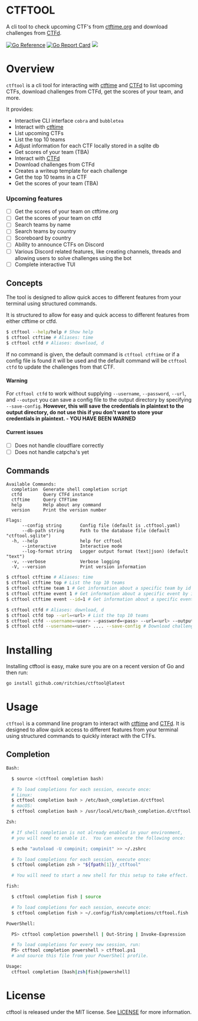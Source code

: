 # CTFTOOL

A cli tool to check upcoming CTF's from [ctftime.org](https://ctftime.org) and download challenges from [CTFd](https://ctfd.io).

[![Go Reference](https://pkg.go.dev/badge/github.com/ritchies/ctftool.svg)](https://pkg.go.dev/github.com/ritchies/ctftool)
[![Go Report Card](https://goreportcard.com/badge/github.com/ritchies/ctftool)](https://goreportcard.com/report/github.com/ritchies/ctftool)
[![](https://img.shields.io/github/workflow/status/ritchies/ctftool/Tests?longCache=tru&label=Tests&logo=github%20actions&logoColor=fff)](https://github.com/ritchies/ctftool/actions?query=workflow%3ATests)

# Overview

`ctftool` is a cli tool for interacting with [ctftime](https://ctftime.org) and [CTFd](https://ctfd.io) to list upcoming CTFs, download challenges from CTFd, get the scores of your team, and more.

It provides:

- Interactive CLI interface `cobra` and `bubbletea`
- Interact with [ctftime](https://ctftime.org)
- List upcoming CTFs
- List the top 10 teams
- Adjust information for each CTF locally stored in a sqlite db
- Get scores of your team (TBA)
- Interact with [CTFd](https://ctfd.io)
- Download challenges from CTFd
- Creates a writeup template for each challenge
- Get the top 10 teams in a CTF
- Get the scores of your team (TBA)

### Upcoming features

- [ ] Get the scores of your team on ctftime.org
- [ ] Get the scores of your team on ctfd
- [ ] Search teams by name
- [ ] Search teams by country
- [ ] Scoreboard by country
- [ ] Ability to announce CTFs on Discord
- [ ] Various Discord related features, like creating channels, threads and allowing users to solve challenges using the bot
- [ ] Complete interactive TUI

## Concepts

The tool is designed to allow quick acces to different features from your terminal using structured commands.

It is structured to allow for easy and quick access to different features from either ctftime or ctfd.

```bash
$ ctftool --help/help # Show help
$ ctftool ctftime # Aliases: time
$ ctftool ctfd # Aliases: download, d
```

If no command is given, the default command is `ctftool ctftime` or if a config file is found it will be used and the default command will be `ctftool ctfd` to update the challenges from that CTF.

#### Warning

For `ctftool ctfd` to work without supplying `--username`, `--password`, `--url`, and `--output` you can save a config file to the output directory by specifying `--save-config`. **However, this will save the credentials in plaintext to the output directory, do not use this if you don't want to store your credentials in plaintext. - YOU HAVE BEEN WARNED**

#### Current issues

- [ ] Does not handle cloudflare correctly
- [ ] Does not handle catpcha's yet

## Commands

```plain
Available Commands:
  completion  Generate shell completion script
  ctfd        Query CTFd instance
  ctftime     Query CTFTime
  help        Help about any command
  version     Print the version number

Flags:
      --config string       Config file (default is .ctftool.yaml)
      --db-path string      Path to the database file (default "ctftool.sqlite")
  -h, --help                help for ctftool
      --interactive         Interactive mode
      --log-format string   Logger output format (text|json) (default "text")
  -v, --verbose             Verbose logging
  -V, --version             Print version information
```

```bash
$ ctftool ctftime # Aliases: time
$ ctftool ctftime top # List the top 10 teams
$ ctftool ctftime team 1 # Get information about a specific team by id
$ ctftool ctftime event 1 # Get information about a specific event by id
$ ctftool ctftime event --id=1 # Get information about a specific event

$ ctftool ctfd # Aliases: download, d
$ ctftool ctfd top --url=<url> # List the top 10 teams
$ ctftool ctfd --username=<user> --password=<pass> --url=<url> --output=<output> # Download challenges from CTFd
$ ctftool ctfd --username=<user> .... --save-config # Download challenges from CTFd and save config file
```

# Installing

Installing ctftool is easy, make sure you are on a recent version of Go and then run:

```bash
go install github.com/ritchies/ctftool@latest
```

# Usage

`ctftool` is a command line program to interact with [ctftime](https://ctftime.org) and [CTFd](https://ctfd.io). It is designed to allow quick access to different features from your terminal using structured commands to quickly interact with the CTFs.

## Completion

```bash
Bash:

  $ source <(ctftool completion bash)

  # To load completions for each session, execute once:
  # Linux:
  $ ctftool completion bash > /etc/bash_completion.d/ctftool
  # macOS:
  $ ctftool completion bash > /usr/local/etc/bash_completion.d/ctftool

Zsh:

  # If shell completion is not already enabled in your environment,
  # you will need to enable it.  You can execute the following once:

  $ echo "autoload -U compinit; compinit" >> ~/.zshrc

  # To load completions for each session, execute once:
  $ ctftool completion zsh > "${fpath[1]}/_ctftool"

  # You will need to start a new shell for this setup to take effect.

fish:

  $ ctftool completion fish | source

  # To load completions for each session, execute once:
  $ ctftool completion fish > ~/.config/fish/completions/ctftool.fish

PowerShell:

  PS> ctftool completion powershell | Out-String | Invoke-Expression

  # To load completions for every new session, run:
  PS> ctftool completion powershell > ctftool.ps1
  # and source this file from your PowerShell profile.

Usage:
  ctftool completion [bash|zsh|fish|powershell]
```

# License

ctftool is released under the MIT license. See [LICENSE](https://github.com/ritchies/ctftool/blob/master/LICENSE) for more information.
